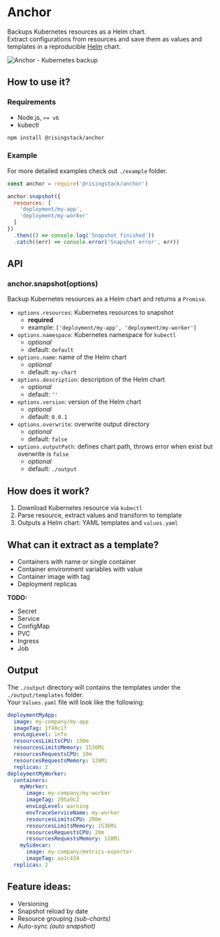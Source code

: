 # Anchor

Backups Kubernetes resources as a Helm chart.  
Extract configurations from resources and save them as values and templates in a reproducible [Helm](https://github.com/kubernetes/helm) chart.

![Anchor - Kubernetes backup](https://cloud.githubusercontent.com/assets/1764512/26036522/775a4ef2-38df-11e7-8ee0-a45e70578495.png)

## How to use it?

### Requirements

- Node.js, `>= v6`
- kubectl

```sh
npm install @risingstack/anchor
```

### Example

For more detailed examples check out `./example` folder.

```js
const anchor = require('@risingstack/anchor')

anchor.snapshot({
  resources: [
    'deployment/my-app',
    'deployment/my-worker'
  ]
})
  .then(() => console.log('Snapshot finished'))
  .catch((err) => console.error('Snapshot error', err))
```

## API

### anchor.snapshot(options)

Backup Kubernetes resources as a Helm chart and returns a `Promise`.

- `options.resources`: Kubernetes resources to snapshot
  - **required**
  - example: `['deployment/my-app', 'deployment/my-worker']`
- `options.namespace`: Kubernetes namespace for `kubectl`
  - *optional*
  - default: `default`
- `options.name`: name of the Helm chart
  - *optional*
  - default: `my-chart`
- `options.description`: description of the Helm chart
  - *optional*
  - default: `''`
- `options.version`: version of the Helm chart
  - *optional*
  - default: `0.0.1`
- `options.overwrite`: overwrite output directory
  - *optional*
  - default: `false`
- `options.outputPath`: defines chart path, throws error when exist but overwrite is `false`
  - *optional*
  - default: `./output`

## How does it work?

1. Download Kubernetes resource via `kubectl`
2. Parse resource, extract values and transform to template
3. Outputs a Helm chart: YAML templates and `values.yaml`

## What can it extract as a template?

- Containers with name or single container
- Container environment variables with value
- Container image with tag
- Deployment replicas

**TODO:**

 - Secret
 - Service
 - ConfigMap
 - PVC
 - Ingress
 - Job

## Output

The `./output` directory will contains the templates under the `./output/templates` folder.  
Your `Values.yaml` file will look like the following:

```yaml
deploymentMyApp:
  image: my-company/my-app
  imageTag: 1f40c1f
  envLogLevel: info
  resourcesLimitsCPU: 150m
  resourcesLimitsMemory: 1536Mi
  resourcesRequestsCPU: 10m
  resourcesRequestsMemory: 128Mi
  replicas: 2
deploymentMyWorker:
  containers:
    myWorker:
      image: my-company/my-worker
      imageTag: 295a9c2
      envLogLevel: warning
      envTraceServiceName: my-worker
      resourcesLimitsCPU: 200m
      resourcesLimitsMemory: 1536Mi
      resourcesRequestsCPU: 20m
      resourcesRequestsMemory: 128Mi
    mySidecar:
      image: my-company/metrics-exporter
      imageTag: aa1c434
  replicas: 2
```

## Feature ideas:

- Versioning
- Snapshot reload by date
- Resource grouping *(sub-charts)*
- Auto-sync *(auto snapshot)*
